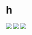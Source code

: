 # h
<img src="https://gist.githubusercontent.com/theverygaming/398b8d0f0f6d11397b567402908ea033/raw/48b92fd02b0e1fc6de6420fb1ca0415f2301feed/profile.svg"/>
<img src="https://github-readme-stats.vercel.app/api?username=theverygaming&count_private=true&line_height=21&show_icons=true&hide_border=true&theme=dark"/>
<img src="https://github-readme-stats.vercel.app/api/top-langs/?username=theverygaming&layout=compact&card_width=250&hide_border=true&theme=dark"/>
